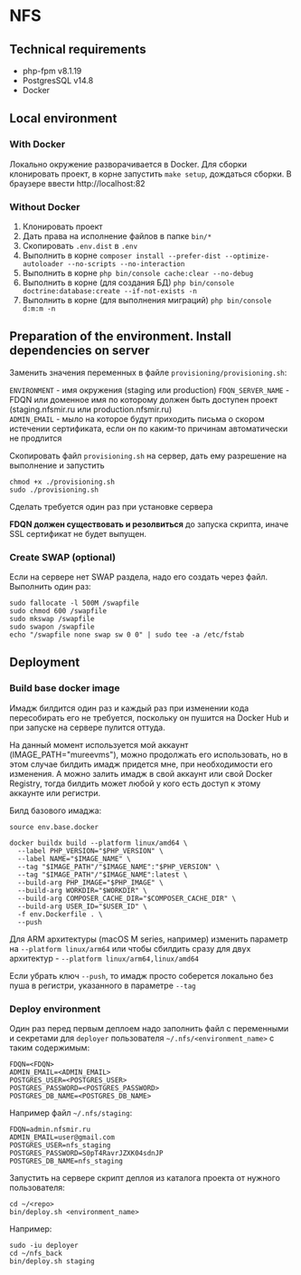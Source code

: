 # NFS

## Technical requirements

- php-fpm v8.1.19
- PostgresSQL v14.8
- Docker

## Local environment

### With Docker

Локально окружение разворачивается в Docker. Для сборки клонировать проект, в корне запустить `make setup`, дождаться сборки. В браузере ввести http://localhost:82

###  Without Docker

1. Клонировать проект
1. Дать права на исполнение файлов в папке `bin/*`
1. Скопировать `.env.dist` в `.env`
1. Выполнить в корне `composer install --prefer-dist --optimize-autoloader --no-scripts --no-interaction`
1. Выполнить в корне `php bin/console cache:clear --no-debug`
1. Выполнить в корне (для создания БД) `php bin/console doctrine:database:create --if-not-exists -n`
1. Выполнить в корне (для выполнения миграций) `php bin/console d:m:m -n`

## Preparation of the environment. Install dependencies on server

Заменить значения переменных в файле `provisioning/provisioning.sh`:

`ENVIRONMENT` - имя окружения (staging или production)
`FDQN_SERVER_NAME` - FDQN или доменное имя по которому должен быть доступен проект (staging.nfsmir.ru или production.nfsmir.ru) \
`ADMIN_EMAIL` - мыло на которое будут приходить письма о скором истечении сертификата, если он по каким-то причинам автоматически не продлится

Скопировать файл `provisioning.sh` на сервер, дать ему разрешение на выполнение и запустить

```
chmod +x ./provisioning.sh
sudo ./provisioning.sh
```

Сделать требуется один раз при установке сервера

**FDQN должен существовать и резолвиться** до запуска скрипта, иначе SSL сертификат не будет выпущен.

### Create SWAP (optional)

Если на сервере нет SWAP раздела, надо его создать через файл. Выполнить один раз:

```
sudo fallocate -l 500M /swapfile
sudo chmod 600 /swapfile
sudo mkswap /swapfile
sudo swapon /swapfile
echo "/swapfile none swap sw 0 0" | sudo tee -a /etc/fstab
```

## Deployment

### Build base docker image

Имадж билдится один раз и каждый раз при изменении кода пересобирать его не требуется, поскольку он пушится на Docker Hub и при запуске на сервере пулится оттуда.

На данный момент используется мой аккаунт (IMAGE_PATH="mureevms"), можно продолжать его использовать, но в этом случае билдить имадж придется мне, при необходимости его изменения. А можно залить имадж в свой аккаунт или свой Docker Registry, тогда билдить может любой у кого есть доступ к этому аккаунте или регистри.

Билд базового имаджа:

```
source env.base.docker

docker buildx build --platform linux/amd64 \
  --label PHP_VERSION="$PHP_VERSION" \
  --label NAME="$IMAGE_NAME" \
  --tag "$IMAGE_PATH"/"$IMAGE_NAME":"$PHP_VERSION" \
  --tag "$IMAGE_PATH"/"$IMAGE_NAME":latest \
  --build-arg PHP_IMAGE="$PHP_IMAGE" \
  --build-arg WORKDIR="$WORKDIR" \
  --build-arg COMPOSER_CACHE_DIR="$COMPOSER_CACHE_DIR" \
  --build-arg USER_ID="$USER_ID" \
  -f env.Dockerfile . \
  --push
```

Для ARM архитектуры (macOS M series, например) изменить параметр на `--platform linux/arm64` или чтобы сбилдить сразу для двух архитектур - `--platform linux/arm64,linux/amd64`

Если убрать ключ `--push`, то имадж просто соберется локально без пуша в регистри, указанного в параметре `--tag`

### Deploy environment

Один раз перед первым деплоем надо заполнить файл с переменными и секретами для `deployer` пользователя `~/.nfs/<environment_name>` с таким содержимым:

```
FDQN=<FDQN>
ADMIN_EMAIL=<ADMIN_EMAIL>
POSTGRES_USER=<POSTGRES_USER>
POSTGRES_PASSWORD=<POSTGRES_PASSWORD>
POSTGRES_DB_NAME=<POSTGRES_DB_NAME>
```

Например файл `~/.nfs/staging`:

```
FDQN=admin.nfsmir.ru
ADMIN_EMAIL=user@gmail.com
POSTGRES_USER=nfs_staging
POSTGRES_PASSWORD=S0pT4RavrJZXK04sdnJP
POSTGRES_DB_NAME=nfs_staging
```

Запустить на сервере скрипт деплоя из каталога проекта от нужного пользователя:

```
cd ~/<repo>
bin/deploy.sh <environment_name>
```

Например:

```
sudo -iu deployer
cd ~/nfs_back
bin/deploy.sh staging
```
